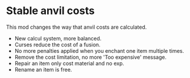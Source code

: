 # Stable anvil costs

This mod changes the way that anvil costs are calculated.

- New calcul system, more balanced.
- Curses reduce the cost of a fusion.
- No more penalties applied when you enchant one item multiple times.
- Remove the cost limitation, no more 'Too expensive' message.
- Repair an item only cost material and no exp.
- Rename an item is free.
